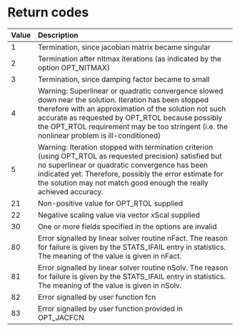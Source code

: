 Return codes
============
| Value           | Description |
|:----------------|:------------|
| 1     | Termination, since jacobian matrix became singular |
| 2     | Termination after nItmax iterations (as indicated by the option OPT_NITMAX) |
| 3     | Termination, since damping factor became to small |
| 4     | Warning: Superlinear or quadratic convergence slowed down near the solution. Iteration has been stopped therefore with an approximation of the solution not such accurate as requested by OPT_RTOL because possibly the OPT_RTOL requirement may be too stringent (i.e. the nonlinear problem is ill-conditioned) |
| 5     | Warning: Iteration stopped with termination criterion (using OPT_RTOL as requested precision) satisfied but no superlinear or quadratic convergence has been indicated yet. Therefore, possibly the error estimate for the solution may not match good enough the really achieved accuracy. |
| 21    | Non-positive value for OPT_RTOL supplied |
| 22    | Negative scaling value via vector xScal supplied |
| 30    | One or more fields specified in the options are invalid |
| 80    | Error signalled by linear solver routine nFact. The reason for failure is given by the STATS_IFAIL entry in statistics. The meaning of the value is given in nFact. |
| 81    | Error signalled by linear solver routine nSolv. The reason for failure is given by the STATS_IFAIL entry in statistics. The meaning of the value is given in nSolv. |
| 82    | Error signalled by user function fcn |
| 83    | Error signalled by user function provided in OPT_JACFCN |
